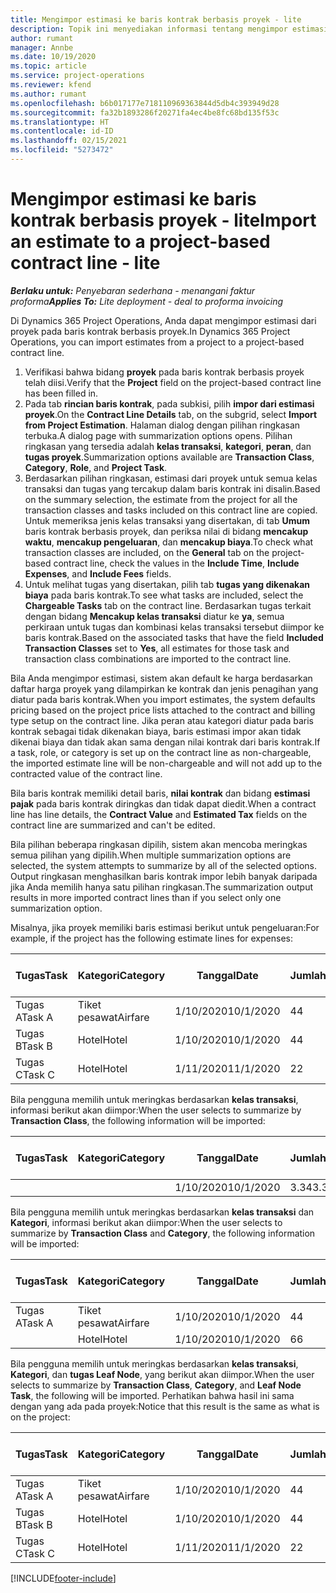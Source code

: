 ```yaml
---
title: Mengimpor estimasi ke baris kontrak berbasis proyek - lite
description: Topik ini menyediakan informasi tentang mengimpor estimasi keuangan dari proyek ke baris kontrak.
author: rumant
manager: Annbe
ms.date: 10/19/2020
ms.topic: article
ms.service: project-operations
ms.reviewer: kfend
ms.author: rumant
ms.openlocfilehash: b6b017177e718110969363844d5db4c393949d28
ms.sourcegitcommit: fa32b1893286f20271fa4ec4be8fc68bd135f53c
ms.translationtype: HT
ms.contentlocale: id-ID
ms.lasthandoff: 02/15/2021
ms.locfileid: "5273472"
---
```

# <a name="import-an-estimate-to-a-project-based-contract-line---lite"></a><span data-ttu-id="8bfc4-103">Mengimpor estimasi ke baris kontrak berbasis proyek - lite</span><span class="sxs-lookup"><span data-stu-id="8bfc4-103">Import an estimate to a project-based contract line - lite</span></span>

<span data-ttu-id="8bfc4-104">_**Berlaku untuk:** Penyebaran sederhana - menangani faktur proforma_</span><span class="sxs-lookup"><span data-stu-id="8bfc4-104">_**Applies To:** Lite deployment - deal to proforma invoicing_</span></span>

<span data-ttu-id="8bfc4-105">Di Dynamics 365 Project Operations, Anda dapat mengimpor estimasi dari proyek pada baris kontrak berbasis proyek.</span><span class="sxs-lookup"><span data-stu-id="8bfc4-105">In Dynamics 365 Project Operations, you can import estimates from a project to a project-based contract line.</span></span>

1. <span data-ttu-id="8bfc4-106">Verifikasi bahwa bidang **proyek** pada baris kontrak berbasis proyek telah diisi.</span><span class="sxs-lookup"><span data-stu-id="8bfc4-106">Verify that the **Project** field on the project-based contract line has been filled in.</span></span>
2. <span data-ttu-id="8bfc4-107">Pada tab **rincian baris kontrak**, pada subkisi, pilih **impor dari estimasi proyek**.</span><span class="sxs-lookup"><span data-stu-id="8bfc4-107">On the **Contract Line Details** tab, on the subgrid, select **Import from Project Estimation**.</span></span> <span data-ttu-id="8bfc4-108">Halaman dialog dengan pilihan ringkasan terbuka.</span><span class="sxs-lookup"><span data-stu-id="8bfc4-108">A dialog page with summarization options opens.</span></span> <span data-ttu-id="8bfc4-109">Pilihan ringkasan yang tersedia adalah **kelas transaksi**, **kategori**, **peran**, dan **tugas proyek**.</span><span class="sxs-lookup"><span data-stu-id="8bfc4-109">Summarization options available are **Transaction Class**, **Category**, **Role**, and **Project Task**.</span></span>
3. <span data-ttu-id="8bfc4-110">Berdasarkan pilihan ringkasan, estimasi dari proyek untuk semua kelas transaksi dan tugas yang tercakup dalam baris kontrak ini disalin.</span><span class="sxs-lookup"><span data-stu-id="8bfc4-110">Based on the summary selection, the estimate from the project for all the transaction classes and tasks included on this contract line are copied.</span></span> <span data-ttu-id="8bfc4-111">Untuk memeriksa jenis kelas transaksi yang disertakan, di tab **Umum** baris kontrak berbasis proyek, dan periksa nilai di bidang **mencakup waktu**, **mencakup pengeluaran**, dan **mencakup biaya**.</span><span class="sxs-lookup"><span data-stu-id="8bfc4-111">To check what transaction classes are included, on the **General** tab on the project-based contract line, check the values in the **Include Time**, **Include Expenses**, and **Include Fees** fields.</span></span> 
4. <span data-ttu-id="8bfc4-112">Untuk melihat tugas yang disertakan, pilih tab **tugas yang dikenakan biaya** pada baris kontrak.</span><span class="sxs-lookup"><span data-stu-id="8bfc4-112">To see what tasks are included, select the **Chargeable Tasks** tab on the contract line.</span></span> <span data-ttu-id="8bfc4-113">Berdasarkan tugas terkait dengan bidang **Mencakup kelas transaksi** diatur ke **ya**, semua perkiraan untuk tugas dan kombinasi kelas transaksi tersebut diimpor ke baris kontrak.</span><span class="sxs-lookup"><span data-stu-id="8bfc4-113">Based on the associated tasks that have the field **Included Transaction Classes** set to **Yes**, all estimates for those task and transaction class combinations are imported to the contract line.</span></span>

<span data-ttu-id="8bfc4-114">Bila Anda mengimpor estimasi, sistem akan default ke harga berdasarkan daftar harga proyek yang dilampirkan ke kontrak dan jenis penagihan yang diatur pada baris kontrak.</span><span class="sxs-lookup"><span data-stu-id="8bfc4-114">When you import estimates, the system defaults pricing based on the project price lists attached to the contract and billing type setup on the contract line.</span></span> <span data-ttu-id="8bfc4-115">Jika peran atau kategori diatur pada baris kontrak sebagai tidak dikenakan biaya, baris estimasi impor akan tidak dikenai biaya dan tidak akan sama dengan nilai kontrak dari baris kontrak.</span><span class="sxs-lookup"><span data-stu-id="8bfc4-115">If a task, role, or category is set up on the contract line as non-chargeable, the imported estimate line will be non-chargeable and will not add up to the contracted value of the contract line.</span></span>

<span data-ttu-id="8bfc4-116">Bila baris kontrak memiliki detail baris, **nilai kontrak** dan bidang **estimasi pajak** pada baris kontrak diringkas dan tidak dapat diedit.</span><span class="sxs-lookup"><span data-stu-id="8bfc4-116">When a contract line has line details, the **Contract Value** and **Estimated Tax** fields on the contract line are summarized and can't be edited.</span></span>

<span data-ttu-id="8bfc4-117">Bila pilihan beberapa ringkasan dipilih, sistem akan mencoba meringkas semua pilihan yang dipilih.</span><span class="sxs-lookup"><span data-stu-id="8bfc4-117">When multiple summarization options are selected, the system attempts to summarize by all of the selected options.</span></span> <span data-ttu-id="8bfc4-118">Output ringkasan menghasilkan baris kontrak impor lebih banyak daripada jika Anda memilih hanya satu pilihan ringkasan.</span><span class="sxs-lookup"><span data-stu-id="8bfc4-118">The summarization output results in more imported contract lines than if you select only one summarization option.</span></span>

<span data-ttu-id="8bfc4-119">Misalnya, jika proyek memiliki baris estimasi berikut untuk pengeluaran:</span><span class="sxs-lookup"><span data-stu-id="8bfc4-119">For example, if the project has the following estimate lines for expenses:</span></span>

| <span data-ttu-id="8bfc4-120">Tugas</span><span class="sxs-lookup"><span data-stu-id="8bfc4-120">Task</span></span> | <span data-ttu-id="8bfc4-121">Kategori</span><span class="sxs-lookup"><span data-stu-id="8bfc4-121">Category</span></span> | <span data-ttu-id="8bfc4-122">Tanggal</span><span class="sxs-lookup"><span data-stu-id="8bfc4-122">Date</span></span> | <span data-ttu-id="8bfc4-123">Jumlah</span><span class="sxs-lookup"><span data-stu-id="8bfc4-123">Quantity</span></span> | <span data-ttu-id="8bfc4-124">Harga unit</span><span class="sxs-lookup"><span data-stu-id="8bfc4-124">Unit price</span></span> | <span data-ttu-id="8bfc4-125">Jumlah</span><span class="sxs-lookup"><span data-stu-id="8bfc4-125">Amount</span></span> |
| --- | --- | --- | --- | --- | --- |
| <span data-ttu-id="8bfc4-126">Tugas A</span><span class="sxs-lookup"><span data-stu-id="8bfc4-126">Task A</span></span> | <span data-ttu-id="8bfc4-127">Tiket pesawat</span><span class="sxs-lookup"><span data-stu-id="8bfc4-127">Airfare</span></span> | <span data-ttu-id="8bfc4-128">1/10/2020</span><span class="sxs-lookup"><span data-stu-id="8bfc4-128">10/1/2020</span></span> | <span data-ttu-id="8bfc4-129">4</span><span class="sxs-lookup"><span data-stu-id="8bfc4-129">4</span></span> | <span data-ttu-id="8bfc4-130">400</span><span class="sxs-lookup"><span data-stu-id="8bfc4-130">400</span></span> | <span data-ttu-id="8bfc4-131">1600</span><span class="sxs-lookup"><span data-stu-id="8bfc4-131">1600</span></span> |
| <span data-ttu-id="8bfc4-132">Tugas B</span><span class="sxs-lookup"><span data-stu-id="8bfc4-132">Task B</span></span> | <span data-ttu-id="8bfc4-133">Hotel</span><span class="sxs-lookup"><span data-stu-id="8bfc4-133">Hotel</span></span> | <span data-ttu-id="8bfc4-134">1/10/2020</span><span class="sxs-lookup"><span data-stu-id="8bfc4-134">10/1/2020</span></span> | <span data-ttu-id="8bfc4-135">4</span><span class="sxs-lookup"><span data-stu-id="8bfc4-135">4</span></span> | <span data-ttu-id="8bfc4-136">200</span><span class="sxs-lookup"><span data-stu-id="8bfc4-136">200</span></span> | <span data-ttu-id="8bfc4-137">800</span><span class="sxs-lookup"><span data-stu-id="8bfc4-137">800</span></span> |
| <span data-ttu-id="8bfc4-138">Tugas C</span><span class="sxs-lookup"><span data-stu-id="8bfc4-138">Task C</span></span> | <span data-ttu-id="8bfc4-139">Hotel</span><span class="sxs-lookup"><span data-stu-id="8bfc4-139">Hotel</span></span> | <span data-ttu-id="8bfc4-140">1/11/2020</span><span class="sxs-lookup"><span data-stu-id="8bfc4-140">11/1/2020</span></span> | <span data-ttu-id="8bfc4-141">2</span><span class="sxs-lookup"><span data-stu-id="8bfc4-141">2</span></span> | <span data-ttu-id="8bfc4-142">200</span><span class="sxs-lookup"><span data-stu-id="8bfc4-142">200</span></span> | <span data-ttu-id="8bfc4-143">400</span><span class="sxs-lookup"><span data-stu-id="8bfc4-143">400</span></span> |

<span data-ttu-id="8bfc4-144">Bila pengguna memilih untuk meringkas berdasarkan **kelas transaksi**, informasi berikut akan diimpor:</span><span class="sxs-lookup"><span data-stu-id="8bfc4-144">When the user selects to summarize by **Transaction Class**, the following information will be imported:</span></span>

| <span data-ttu-id="8bfc4-145">Tugas</span><span class="sxs-lookup"><span data-stu-id="8bfc4-145">Task</span></span> | <span data-ttu-id="8bfc4-146">Kategori</span><span class="sxs-lookup"><span data-stu-id="8bfc4-146">Category</span></span> | <span data-ttu-id="8bfc4-147">Tanggal</span><span class="sxs-lookup"><span data-stu-id="8bfc4-147">Date</span></span> | <span data-ttu-id="8bfc4-148">Jumlah</span><span class="sxs-lookup"><span data-stu-id="8bfc4-148">Quantity</span></span> | <span data-ttu-id="8bfc4-149">Harga unit</span><span class="sxs-lookup"><span data-stu-id="8bfc4-149">Unit price</span></span> | <span data-ttu-id="8bfc4-150">Jumlah</span><span class="sxs-lookup"><span data-stu-id="8bfc4-150">Amount</span></span> |
| --- | --- | --- | --- | --- | --- |
| &nbsp; | &nbsp; | <span data-ttu-id="8bfc4-151">1/10/2020</span><span class="sxs-lookup"><span data-stu-id="8bfc4-151">10/1/2020</span></span> | <span data-ttu-id="8bfc4-152">3.34</span><span class="sxs-lookup"><span data-stu-id="8bfc4-152">3.34</span></span> | <span data-ttu-id="8bfc4-153">840</span><span class="sxs-lookup"><span data-stu-id="8bfc4-153">840</span></span> | <span data-ttu-id="8bfc4-154">2800</span><span class="sxs-lookup"><span data-stu-id="8bfc4-154">2800</span></span> |

<span data-ttu-id="8bfc4-155">Bila pengguna memilih untuk meringkas berdasarkan **kelas transaksi** dan **Kategori**, informasi berikut akan diimpor:</span><span class="sxs-lookup"><span data-stu-id="8bfc4-155">When the user selects to summarize by **Transaction Class** and **Category**, the following information will be imported:</span></span>

| <span data-ttu-id="8bfc4-156">Tugas</span><span class="sxs-lookup"><span data-stu-id="8bfc4-156">Task</span></span> | <span data-ttu-id="8bfc4-157">Kategori</span><span class="sxs-lookup"><span data-stu-id="8bfc4-157">Category</span></span> | <span data-ttu-id="8bfc4-158">Tanggal</span><span class="sxs-lookup"><span data-stu-id="8bfc4-158">Date</span></span> | <span data-ttu-id="8bfc4-159">Jumlah</span><span class="sxs-lookup"><span data-stu-id="8bfc4-159">Quantity</span></span> | <span data-ttu-id="8bfc4-160">Harga unit</span><span class="sxs-lookup"><span data-stu-id="8bfc4-160">Unit price</span></span> | <span data-ttu-id="8bfc4-161">Jumlah</span><span class="sxs-lookup"><span data-stu-id="8bfc4-161">Amount</span></span> |
| --- | --- | --- | --- | --- | --- |
| <span data-ttu-id="8bfc4-162">Tugas A</span><span class="sxs-lookup"><span data-stu-id="8bfc4-162">Task A</span></span> | <span data-ttu-id="8bfc4-163">Tiket pesawat</span><span class="sxs-lookup"><span data-stu-id="8bfc4-163">Airfare</span></span> | <span data-ttu-id="8bfc4-164">1/10/2020</span><span class="sxs-lookup"><span data-stu-id="8bfc4-164">10/1/2020</span></span> | <span data-ttu-id="8bfc4-165">4</span><span class="sxs-lookup"><span data-stu-id="8bfc4-165">4</span></span> | <span data-ttu-id="8bfc4-166">400</span><span class="sxs-lookup"><span data-stu-id="8bfc4-166">400</span></span> | <span data-ttu-id="8bfc4-167">1600</span><span class="sxs-lookup"><span data-stu-id="8bfc4-167">1600</span></span> |
| &nbsp;| <span data-ttu-id="8bfc4-168">Hotel</span><span class="sxs-lookup"><span data-stu-id="8bfc4-168">Hotel</span></span> | <span data-ttu-id="8bfc4-169">1/10/2020</span><span class="sxs-lookup"><span data-stu-id="8bfc4-169">10/1/2020</span></span> | <span data-ttu-id="8bfc4-170">6</span><span class="sxs-lookup"><span data-stu-id="8bfc4-170">6</span></span> | <span data-ttu-id="8bfc4-171">200</span><span class="sxs-lookup"><span data-stu-id="8bfc4-171">200</span></span> | <span data-ttu-id="8bfc4-172">1200</span><span class="sxs-lookup"><span data-stu-id="8bfc4-172">1200</span></span> |

<span data-ttu-id="8bfc4-173">Bila pengguna memilih untuk meringkas berdasarkan **kelas transaksi**, **Kategori**, dan **tugas Leaf Node**, yang berikut akan diimpor.</span><span class="sxs-lookup"><span data-stu-id="8bfc4-173">When the user selects to summarize by **Transaction Class**, **Category**, and **Leaf Node Task**, the following will be imported.</span></span> <span data-ttu-id="8bfc4-174">Perhatikan bahwa hasil ini sama dengan yang ada pada proyek:</span><span class="sxs-lookup"><span data-stu-id="8bfc4-174">Notice that this result is the same as what is on the project:</span></span>

| <span data-ttu-id="8bfc4-175">Tugas</span><span class="sxs-lookup"><span data-stu-id="8bfc4-175">Task</span></span> | <span data-ttu-id="8bfc4-176">Kategori</span><span class="sxs-lookup"><span data-stu-id="8bfc4-176">Category</span></span> | <span data-ttu-id="8bfc4-177">Tanggal</span><span class="sxs-lookup"><span data-stu-id="8bfc4-177">Date</span></span> | <span data-ttu-id="8bfc4-178">Jumlah</span><span class="sxs-lookup"><span data-stu-id="8bfc4-178">Quantity</span></span> | <span data-ttu-id="8bfc4-179">Harga unit</span><span class="sxs-lookup"><span data-stu-id="8bfc4-179">Unit price</span></span> | <span data-ttu-id="8bfc4-180">Jumlah</span><span class="sxs-lookup"><span data-stu-id="8bfc4-180">Amount</span></span> |
| --- | --- | --- | --- | --- | --- |
| <span data-ttu-id="8bfc4-181">Tugas A</span><span class="sxs-lookup"><span data-stu-id="8bfc4-181">Task A</span></span> | <span data-ttu-id="8bfc4-182">Tiket pesawat</span><span class="sxs-lookup"><span data-stu-id="8bfc4-182">Airfare</span></span> | <span data-ttu-id="8bfc4-183">1/10/2020</span><span class="sxs-lookup"><span data-stu-id="8bfc4-183">10/1/2020</span></span> | <span data-ttu-id="8bfc4-184">4</span><span class="sxs-lookup"><span data-stu-id="8bfc4-184">4</span></span> | <span data-ttu-id="8bfc4-185">400</span><span class="sxs-lookup"><span data-stu-id="8bfc4-185">400</span></span> | <span data-ttu-id="8bfc4-186">1600</span><span class="sxs-lookup"><span data-stu-id="8bfc4-186">1600</span></span> |
| <span data-ttu-id="8bfc4-187">Tugas B</span><span class="sxs-lookup"><span data-stu-id="8bfc4-187">Task B</span></span> | <span data-ttu-id="8bfc4-188">Hotel</span><span class="sxs-lookup"><span data-stu-id="8bfc4-188">Hotel</span></span> | <span data-ttu-id="8bfc4-189">1/10/2020</span><span class="sxs-lookup"><span data-stu-id="8bfc4-189">10/1/2020</span></span> | <span data-ttu-id="8bfc4-190">4</span><span class="sxs-lookup"><span data-stu-id="8bfc4-190">4</span></span> | <span data-ttu-id="8bfc4-191">200</span><span class="sxs-lookup"><span data-stu-id="8bfc4-191">200</span></span> | <span data-ttu-id="8bfc4-192">800</span><span class="sxs-lookup"><span data-stu-id="8bfc4-192">800</span></span> |
| <span data-ttu-id="8bfc4-193">Tugas C</span><span class="sxs-lookup"><span data-stu-id="8bfc4-193">Task C</span></span> | <span data-ttu-id="8bfc4-194">Hotel</span><span class="sxs-lookup"><span data-stu-id="8bfc4-194">Hotel</span></span> | <span data-ttu-id="8bfc4-195">1/11/2020</span><span class="sxs-lookup"><span data-stu-id="8bfc4-195">11/1/2020</span></span> | <span data-ttu-id="8bfc4-196">2</span><span class="sxs-lookup"><span data-stu-id="8bfc4-196">2</span></span> | <span data-ttu-id="8bfc4-197">200</span><span class="sxs-lookup"><span data-stu-id="8bfc4-197">200</span></span> | <span data-ttu-id="8bfc4-198">400</span><span class="sxs-lookup"><span data-stu-id="8bfc4-198">400</span></span> |


[!INCLUDE[footer-include](../../includes/footer-banner.md)]